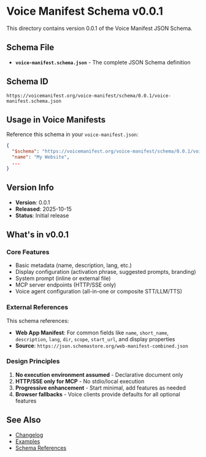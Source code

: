 # Voice Manifest Schema v0.0.1

This directory contains version 0.0.1 of the Voice Manifest JSON Schema.

## Schema File

- **`voice-manifest.schema.json`** - The complete JSON Schema definition

## Schema ID

```
https://voicemanifest.org/voice-manifest/schema/0.0.1/voice-manifest.schema.json
```

## Usage in Voice Manifests

Reference this schema in your `voice-manifest.json`:

```json
{
  "$schema": "https://voicemanifest.org/voice-manifest/schema/0.0.1/voice-manifest.schema.json",
  "name": "My Website",
  ...
}
```

## Version Info

- **Version**: 0.0.1
- **Released**: 2025-10-15
- **Status**: Initial release

## What's in v0.0.1

### Core Features

- Basic metadata (name, description, lang, etc.)
- Display configuration (activation phrase, suggested prompts, branding)
- System prompt (inline or external file)
- MCP server endpoints (HTTP/SSE only)
- Voice agent configuration (all-in-one or composite STT/LLM/TTS)

### External References

This schema references:

- **Web App Manifest**: For common fields like `name`, `short_name`, `description`, `lang`, `dir`, `scope`, `start_url`, and display properties
- **Source**: `https://json.schemastore.org/web-manifest-combined.json`

### Design Principles

1. **No execution environment assumed** - Declarative document only
2. **HTTP/SSE only for MCP** - No stdio/local execution
3. **Progressive enhancement** - Start minimal, add features as needed
4. **Browser fallbacks** - Voice clients provide defaults for all optional features

## See Also

- [Changelog](../../CHANGELOG.md)
- [Examples](../../examples/)
- [Schema References](../../docs/Schema%20References.md)
